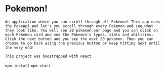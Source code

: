 # Pokemon! 

`An application where you can scroll through all Pokemon! This app uses the PokeApi and let's you scroll through every Pokemon and see what they look like. You will see 20 pokemon per page and you can click on each Pokemon card and see the Pokemon's types, stats and abilities. Click the next button and you see the next 20 pokemon. Then you can choose to go back using the previous button or keep hitting next until the very end!`

`This project was boostrapped with React`

`npm install`
`npm start`


